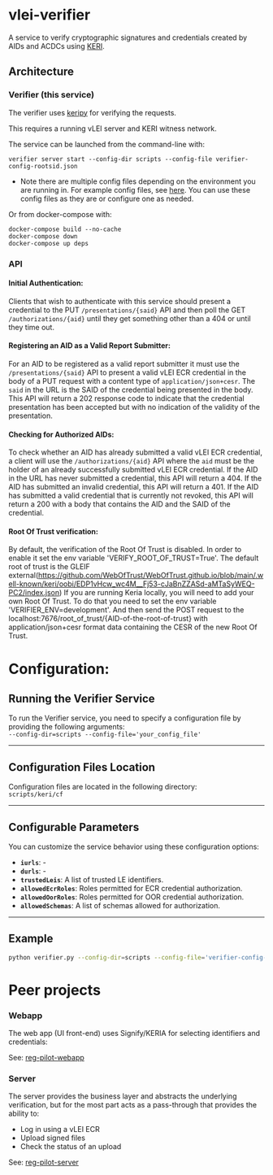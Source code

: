 # vlei-verifier
A service to verify cryptographic signatures and credentials created by AIDs and ACDCs using [KERI](https://keri.one).

## Architecture

### Verifier (this service)
The verifier uses [keripy](https://github.com/WebOfTRust/keripy) for verifying the requests.

This requires a running vLEI server and KERI witness network.

The service can be launched from the command-line with:

```
verifier server start --config-dir scripts --config-file verifier-config-rootsid.json
```

* Note there are multiple config files depending on the environment you are running in.
For example config files, see [here](https://github.com/GLEIF-IT/vlei-verifier/tree/main/scripts/keri/cf). You can use these config files as they are or configure one as needed.


Or from docker-compose with:

```
docker-compose build --no-cache
docker-compose down
docker-compose up deps
```

### API

#### Initial Authentication:
Clients that wish to authenticate with this service should present a credential to the PUT `/presentations/{said}` API and
then poll the GET `/authorizations/{aid}` until they get something other than a 404 or until they time out.

#### Registering an AID as a Valid Report Submitter:
For an AID to be registered as a valid report submitter it must use the `/presentations/{said}` API to present a valid
vLEI ECR credential in the body of a PUT request with a content type of `application/json+cesr`.  The `said` in the URL
is the SAID of the credential being presented in the body.  This API will return a 202 response code to indicate that 
the credential presentation has been accepted but with no indication of the validity of the presentation.

#### Checking for Authorized AIDs:
To check whether an AID has already submitted a valid vLEI ECR credential, a client will use the `/authorizations/{aid}`
API where the `aid` must be the holder of an already successfully submitted vLEI ECR credential.   If the AID in the URL
has never submitted a credential, this API will return a 404.  If the AID has submitted an invalid credential, this API 
will return a 401.  If the AID has submitted a valid credential that is currently not revoked, this API will return a 200
with a body that contains the AID and the SAID of the credential.

#### Root Of Trust verification:

By default, the verification of the Root Of Trust is disabled. In order to enable it set the env variable 'VERIFY_ROOT_OF_TRUST=True'. 
The default root of trust is the GLEIF external(https://github.com/WebOfTrust/WebOfTrust.github.io/blob/main/.well-known/keri/oobi/EDP1vHcw_wc4M__Fj53-cJaBnZZASd-aMTaSyWEQ-PC2/index.json)
If you are running Keria locally, you will need to add your own Root Of Trust. To do that you need to set the env variable 'VERIFIER_ENV=development'. And then 
send the POST request to the localhost:7676/root_of_trust/{AID-of-the-root-of-trust} with application/json+cesr format data containing the CESR of the new  Root Of Trust.

# Configuration:
## Running the Verifier Service

To run the Verifier service, you need to specify a configuration file by providing the following arguments:  
`--config-dir=scripts --config-file='your_config_file'`

---

## Configuration Files Location

Configuration files are located in the following directory:  
`scripts/keri/cf`

---

## Configurable Parameters

You can customize the service behavior using these configuration options:  

- **`iurls`**: -
- **`durls`**: -
- **`trustedLeis`**: A list of trusted LE identifiers.  
- **`allowedEcrRoles`**: Roles permitted for ECR credential authorization.  
- **`allowedOorRoles`**: Roles permitted for OOR credential authorization.  
- **`allowedSchemas`**: A list of schemas allowed for authorization.

---

## Example

```bash
python verifier.py --config-dir=scripts --config-file='verifier-config-public.json'
```


# Peer projects
### Webapp
The web app (UI front-end) uses Signify/KERIA for selecting identifiers and credentials:

See: [reg-pilot-webapp](https://github.com/GLEIF-IT/reg-pilot-webapp)

### Server
The server provides the business layer and abstracts the underlying verification, but for the most part acts as a pass-through that provides the ability to:
* Log in using a vLEI ECR
* Upload signed files
* Check the status of an upload

See: [reg-pilot-server](https://github.com/GLEIF-IT/reg-poc-server)

